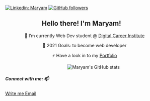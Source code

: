 [![Linkedin: Maryam](https://img.shields.io/badge/-MaryamPayenda-blue?style=flat-square&logo=Linkedin&logoColor=white&link=https://www.linkedin.com/in/maryam-payenda-1844a7140/)](https://www.linkedin.com/in/maryam-payenda-1844a7140/) 
[![GitHub followers](https://img.shields.io/github/followers/MaryamPayenda?style=social)](https://github.com/MaryamPayenda)

<h2 align="center">Hello there! I'm Maryam! <img src="https://media.giphy.com/media/hvRJCLFzcasrR4ia7z/giphy.gif" width="15"></h2>
<!-- <img align='right' src="https://user-images.githubusercontent.com/20128950/124126521-08e52680-da7b-11eb-81c0-c8d9b0a99315.gif" width="210">   -->

<p align="center"> 🌱 I’m currently Web Dev student @ <a href="https://digitalcareerinstitute.org/">Digital Career Institute </a>  </p>
<p align="center"> 🥅 2021 Goals: to become web developer  </p>
<p align="center"> ⚡ Have a look in to my <a href="https://maryampayenda.github.io/portfolio-react/">Portfolio</a></p>


&nbsp; &nbsp; &nbsp; &nbsp; &nbsp;  &nbsp; &nbsp; &nbsp; &nbsp;&nbsp; &nbsp; &nbsp; &nbsp; &nbsp;&nbsp; &nbsp; &nbsp; &nbsp; &nbsp;&nbsp; &nbsp; &nbsp; &nbsp; &nbsp; &nbsp; &nbsp; &nbsp;![Maryam's GitHub stats](https://github-readme-stats.vercel.app/api?username=MaryamPayenda&show_icons=true&theme=radical)
 

##### Connect with me: 📫

 <a href="mailto:maryampayanda12@gmail.com"> Write me Email </a>




